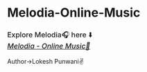 # Melodia-Online-Music

<h3 style="font-weight:500">
Explore Melodia🎧 here ⬇️<br>
<a href="http://lokeshpunwani29.site/" style="font-style:italic">Melodia - Online Music🎼</a>
</h3>
<p>Author->Lokesh Punwani✌️</p>
